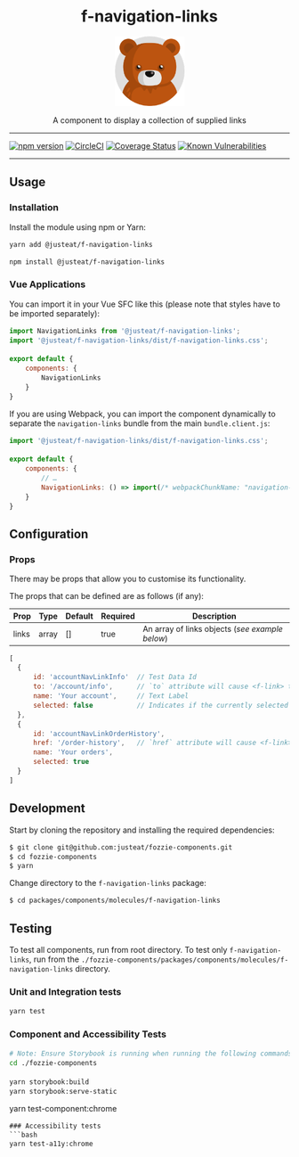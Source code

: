 <div align="center">

# f-navigation-links

<img width="125" alt="Fozzie Bear" src="../../../../bear.png" />

A component to display a collection of supplied links

</div>

---

[![npm version](https://badge.fury.io/js/%40justeat%2Ff-navigation-links.svg)](https://badge.fury.io/js/%40justeat%2Ff-navigation-links)
[![CircleCI](https://circleci.com/gh/justeat/fozzie-components.svg?style=svg)](https://circleci.com/gh/justeat/workflows/fozzie-components)
[![Coverage Status](https://coveralls.io/repos/github/justeat/f-navigation-links/badge.svg)](https://coveralls.io/github/justeat/f-navigation-links)
[![Known Vulnerabilities](https://snyk.io/test/github/justeat/f-navigation-links/badge.svg?targetFile=package.json)](https://snyk.io/test/github/justeat/f-navigation-links?targetFile=package.json)

---

## Usage

### Installation

Install the module using npm or Yarn:

```sh
yarn add @justeat/f-navigation-links
```

```sh
npm install @justeat/f-navigation-links
```

### Vue Applications

You can import it in your Vue SFC like this (please note that styles have to be imported separately):

```js
import NavigationLinks from '@justeat/f-navigation-links';
import '@justeat/f-navigation-links/dist/f-navigation-links.css';

export default {
    components: {
        NavigationLinks
    }
}
```

If you are using Webpack, you can import the component dynamically to separate the `navigation-links` bundle from the main `bundle.client.js`:

```js
import '@justeat/f-navigation-links/dist/f-navigation-links.css';

export default {
    components: {
        // …
        NavigationLinks: () => import(/* webpackChunkName: "navigation-links" */ '@justeat/f-navigation-links')
    }
}
```

## Configuration

### Props

There may be props that allow you to customise its functionality.

The props that can be defined are as follows (if any):

| Prop  | Type  | Default | Required | Description |
| ----- | ----- | ------- | ----- | ----------- |
| links | array | [] | true | An array of links objects (_see example below_) |

```js
[
  {
      id: 'accountNavLinkInfo'  // Test Data Id
      to: '/account/info',      // `to` attribute will cause <f-link> to render a route-link component
      name: 'Your account',     // Text Label
      selected: false           // Indicates if the currently selected item
  },
  {
      id: 'accountNavLinkOrderHistory',
      href: '/order-history',   // `href` attribute will cause <f-link> to render an anchor link
      name: 'Your orders',
      selected: true
  }
]
 ```

## Development

Start by cloning the repository and installing the required dependencies:

```sh
$ git clone git@github.com:justeat/fozzie-components.git
$ cd fozzie-components
$ yarn
```

Change directory to the `f-navigation-links` package:

```sh
$ cd packages/components/molecules/f-navigation-links
```

## Testing

To test all components, run from root directory.
To test only `f-navigation-links`, run from the `./fozzie-components/packages/components/molecules/f-navigation-links` directory.

### Unit and Integration tests

```sh
yarn test
```

### Component and Accessibility Tests

```bash
# Note: Ensure Storybook is running when running the following commands
cd ./fozzie-components

yarn storybook:build
yarn storybook:serve-static
```

yarn test-component:chrome
```
### Accessibility tests
```bash
yarn test-a11y:chrome
```


